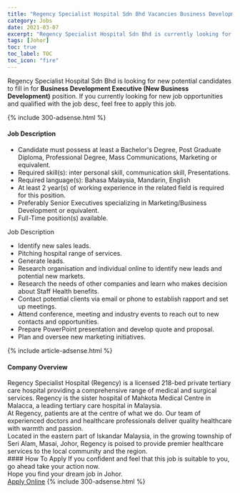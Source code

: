```yaml
---
title: "Regency Specialist Hospital Sdn Bhd Vacancies Business Development Executive (New Business Development)" 
category: Jobs 
date: 2021-03-07 
excerpt: "Regency Specialist Hospital Sdn Bhd is currently looking for suitable person to fill in the Business Development Executive (New Business Development) which based in Johor" 
tags: [Johor] 
toc: true 
toc_label: TOC 
toc_icon: "fire" 
--- 
```


<p>Regency Specialist Hospital Sdn Bhd is looking for new potential candidates to fill in for <b>Business Development Executive (New Business Development)</b> position. If you currently looking for new job opportunities and qualified with the job desc, feel free to apply this job.
</p>{% include 300-adsense.html %} 
<div><div><h4>Job Description</h4></div><div><div><span><div><ul><li>Candidate must possess at least a Bachelor's Degree, Post Graduate Diploma, Professional Degree, Mass Communications, Marketing or equivalent.</li><li>Required skill(s): inter personal skill, communication skill, Presentations.</li><li>Required language(s): Bahasa Malaysia, Mandarin, English</li><li>At least 2 year(s) of working experience in the related field is required for this position.</li><li>Preferably Senior Executives specializing in Marketing/Business Development or equivalent.</li><li>Full-Time position(s) available.</li></ul><div>Job Description</div><ul><li>Identify new sales leads.</li><li>Pitching hospital range of services.</li><li>Generate leads.</li><li>Research organisation and individual online to identify new leads and potential new markets.</li><li>Research the needs of other companies and learn who makes decision about Staff Health benefits.</li><li>Contact potential clients via email or phone to establish rapport and set up meetings.</li><li>Attend conference, meeting and industry events to reach out to new contacts and opportunities.</li><li>Prepare PowerPoint presentation and develop quote and proposal.</li><li>Plan and oversee new marketing initiatives.</li></ul></div></span></div></div></div> 
{% include article-adsense.html %} 
<div><div><h4>Company Overview</h4></div><div><div><span><div><div>
<div>
		Regency Specialist Hospital (Regency) is a licensed 218-bed private tertiary care hospital providing a comprehensive range of medical and surgical services. Regency is the sister hospital of Mahkota Medical Centre in Malacca, a leading tertiary care hospital in Malaysia.</div>
<div>
		At Regency, patients are at the centre of what we do. Our team of experienced doctors and healthcare professionals deliver quality healthcare with warmth and passion.</div>
<div>
		Located in the eastern part of Iskandar Malaysia, in the growing township of Seri Alam, Masai, Johor, Regency is poised to provide premier healthcare services to the local community and the region.</div>
</div></div></span></div></div></div> 
#### How To Apply 
If you confident and feel that this job is suitable to you, go ahead take your action now. <br/> 
Hope you find your dream job in Johor. <br/> 
<a href="https://www.jobstreet.com.my/en/job/business-development-executive-new-business-development-4498278?jobId=jobstreet-my-job-4498278&" class="btn btn--info" target="_blank" rel="nofollow noopenner">Apply Online</a> 
{% include 300-adsense.html %} 